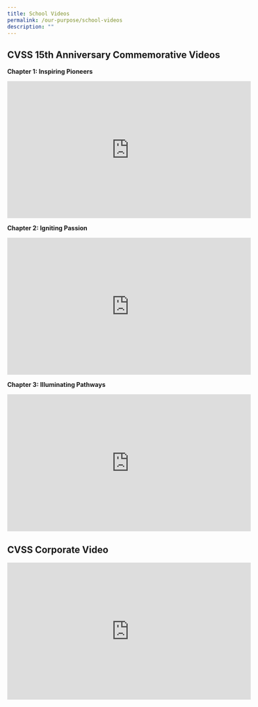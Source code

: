 ```yaml
---
title: School Videos
permalink: /our-purpose/school-videos
description: ""
---
```

## CVSS 15th Anniversary Commemorative Videos
  
**Chapter 1: Inspiring Pioneers**

<iframe width="560" height="315" src="https://www.youtube.com/embed/QK4_XPaoLsY" title="YouTube video player" frameborder="0" allow="accelerometer; autoplay; clipboard-write; encrypted-media; gyroscope; picture-in-picture" allowfullscreen></iframe>

**Chapter 2: Igniting Passion**

<iframe width="560" height="315" src="https://www.youtube.com/embed/UDjSyLL4eNg" title="YouTube video player" frameborder="0" allow="accelerometer; autoplay; clipboard-write; encrypted-media; gyroscope; picture-in-picture" allowfullscreen></iframe>

**Chapter 3: Illuminating Pathways**
<iframe width="560" height="315" src="https://www.youtube.com/embed/GDgiNbGg_9o" title="YouTube video player" frameborder="0" allow="accelerometer; autoplay; clipboard-write; encrypted-media; gyroscope; picture-in-picture" allowfullscreen></iframe>

## CVSS Corporate Video
<iframe width="560" height="315" src="https://www.youtube.com/embed/ZBc759BMboA" title="YouTube video player" frameborder="0" allow="accelerometer; autoplay; clipboard-write; encrypted-media; gyroscope; picture-in-picture" allowfullscreen></iframe>